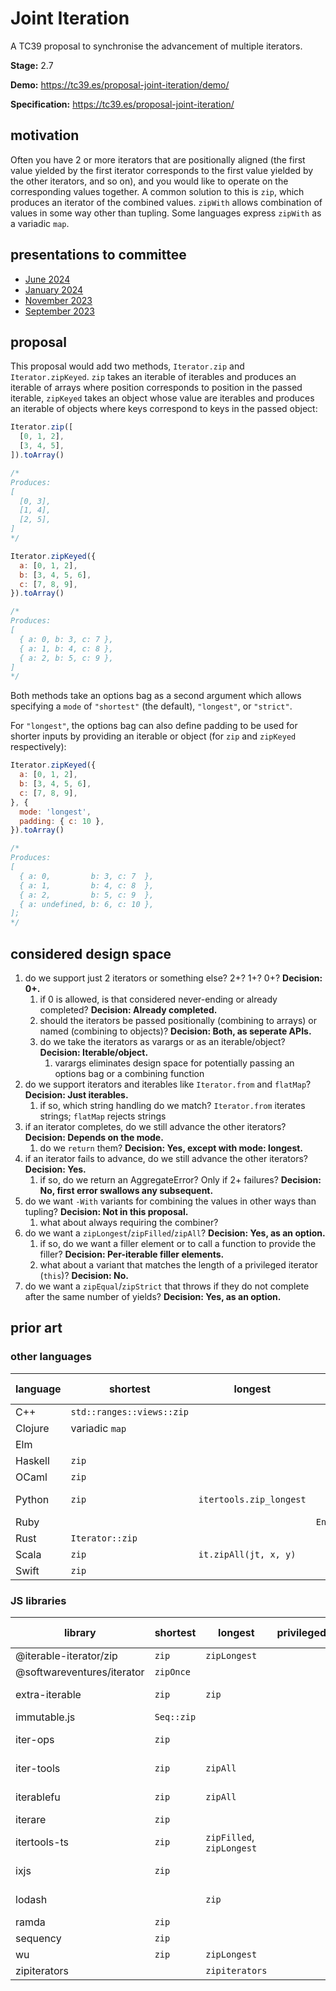 Joint Iteration
===============

A TC39 proposal to synchronise the advancement of multiple iterators.

**Stage:** 2.7

**Demo:** https://tc39.es/proposal-joint-iteration/demo/

**Specification:** https://tc39.es/proposal-joint-iteration/

## motivation

Often you have 2 or more iterators that are positionally aligned (the first
value yielded by the first iterator corresponds to the first value yielded by
the other iterators, and so on), and you would like to operate on the
corresponding values together. A common solution to this is `zip`, which
produces an iterator of the combined values. `zipWith` allows combination of
values in some way other than tupling. Some languages express `zipWith` as a
variadic `map`.

## presentations to committee

- [June 2024](https://docs.google.com/presentation/d/1Qj5h6MajJnji1obZsXea_cUgfwxur-yT6v-8rBTLqtg)
- [January 2024](https://docs.google.com/presentation/d/150lLig7sNDr173RVzRgNRKrrUBKzKPImrHjGnfrETzQ)
- [November 2023](https://docs.google.com/presentation/d/1sgqXgWBsDF0S43wVuFgIyOC8Y3AMFt1qxBIFbzEq9Vg)
- [September 2023](https://docs.google.com/presentation/d/18Xnd--QmYV8c-qw3tGe4zvlIfF5A-CdXr-qW1tW6j4o)

## proposal

This proposal would add two methods, `Iterator.zip` and `Iterator.zipKeyed`. `zip` takes an iterable of iterables and produces an iterable of arrays where position corresponds to position in the passed iterable, `zipKeyed` takes an object whose value are iterables and produces an iterable of objects where keys correspond to keys in the passed object:

```js
Iterator.zip([
  [0, 1, 2],
  [3, 4, 5],
]).toArray()

/*
Produces:
[
  [0, 3],
  [1, 4],
  [2, 5],
]
*/

```
```js
Iterator.zipKeyed({
  a: [0, 1, 2],
  b: [3, 4, 5, 6],
  c: [7, 8, 9],
}).toArray()

/*
Produces:
[
  { a: 0, b: 3, c: 7 },
  { a: 1, b: 4, c: 8 },
  { a: 2, b: 5, c: 9 },
]
*/
```

Both methods take an options bag as a second argument which allows specifying a `mode` of `"shortest"` (the default), `"longest"`, or `"strict"`.

For `"longest"`, the options bag can also define padding to be used for shorter inputs by providing an iterable or object (for `zip` and `zipKeyed` respectively):

```js
Iterator.zipKeyed({
  a: [0, 1, 2],
  b: [3, 4, 5, 6],
  c: [7, 8, 9],
}, {
  mode: 'longest',
  padding: { c: 10 },
}).toArray()

/*
Produces:
[
  { a: 0,         b: 3, c: 7  },
  { a: 1,         b: 4, c: 8  },
  { a: 2,         b: 5, c: 9  },
  { a: undefined, b: 6, c: 10 },
];
*/
```

## considered design space

1. do we support just 2 iterators or something else? 2+? 1+? 0+? **Decision: 0+.**
    1. if 0 is allowed, is that considered never-ending or already completed? **Decision: Already completed.**
    1. should the iterators be passed positionally (combining to arrays) or named (combining to objects)? **Decision: Both, as seperate APIs.**
    1. do we take the iterators as varargs or as an iterable/object? **Decision: Iterable/object.**
        1. varargs eliminates design space for potentially passing an options bag or a combining function
1. do we support iterators and iterables like `Iterator.from` and `flatMap`? **Decision: Just iterables.**
    1. if so, which string handling do we match? `Iterator.from` iterates strings; `flatMap` rejects strings
1. if an iterator completes, do we still advance the other iterators? **Decision: Depends on the mode.**
    1. do we `return` them? **Decision: Yes, except with mode: longest.**
1. if an iterator fails to advance, do we still advance the other iterators? **Decision: Yes.**
    1. if so, do we return an AggregateError? Only if 2+ failures? **Decision: No, first error swallows any subsequent.**
1. do we want `-With` variants for combining the values in other ways than tupling? **Decision: Not in this proposal.**
    1. what about always requiring the combiner?
1. do we want a `zipLongest`/`zipFilled`/`zipAll`? **Decision: Yes, as an option.**
   1. if so, do we want a filler element or to call a function to provide the filler? **Decision: Per-iterable filler elements.**
   1. what about a variant that matches the length of a privileged iterator (`this`)? **Decision: No.**
1. do we want a `zipEqual`/`zipStrict` that throws if they do not complete after the same number of yields? **Decision: Yes, as an option.**

## prior art

### other languages

| language | shortest                  | longest                 | privileged       | strict                  | -With             | 3+ sources | 1 source | 0 sources  |
| -------- | ------------------------- | ----------------------- | ---------------- | ----------------------- | ----------------- | ---------- | -------- | ---------- |
| C++      | `std::ranges::views::zip` |                         |                  |                         | `::zip_transform` | yes        | yes      |            |
| Clojure  | variadic `map`            |                         |                  |                         | yes               | yes        | yes      |            |
| Elm      |                           |                         |                  |                         | `List.map2`       | yes        | yes      |            |
| Haskell  | `zip`                     |                         |                  |                         | `zipWith`         | yes        |          |            |
| OCaml    | `zip`                     |                         |                  | `combine`               | `map2`            |            | yes      |            |
| Python   | `zip`                     | `itertools.zip_longest` |                  | `zip(..., strict=True)` |                   | yes        | yes      | yes, empty |
| Ruby     |                           |                         | `Enumerable#zip` |                         | `zip`             | yes        | yes      |            |
| Rust     | `Iterator::zip`           |                         |                  |                         |                   |            |          |            |
| Scala    | `zip`                     | `it.zipAll(jt, x, y)`   |                  |                         |                   |            |          |            |
| Swift    | `zip`                     |                         |                  |                         |                   |            |          |            |

### JS libraries

| library                    | shortest   | longest                   | privileged | strict     | -With     | 3+ sources | 1 source | 0 sources  |
|----------------------------|------------|---------------------------|------------|------------|-----------|------------|----------|------------|
| @iterable-iterator/zip     | `zip`      | `zipLongest`              |            |            |           | yes        | yes      |            |
| @softwareventures/iterator | `zipOnce`  |                           |            |            |           |            |          |            |
| extra-iterable             | `zip`      | `zip`                     |            |            | `zip`     | yes        | yes      | yes, empty |
| immutable.js               | `Seq::zip` |                           |            |            | `zipWith` | yes        | yes      |            |
| iter-ops                   | `zip`      |                           |            |            |           | yes        | yes      | yes, empty |
| iter-tools                 | `zip`      | `zipAll`                  |            |            |           | yes        | yes      | yes, empty |
| iterablefu                 | `zip`      | `zipAll`                  |            |            |           | yes        | yes      | yes, empty |
| iterare                    | `zip`      |                           |            |            |           |            |          |            |
| itertools-ts               | `zip`      | `zipFilled`, `zipLongest` |            | `zipEqual` |           | yes        | yes      | yes, empty |
| ixjs                       | `zip`      |                           |            |            |           | yes        | yes      | yes, empty |
| lodash                     |            | `zip`                     |            |            | `zipWith` | yes        | yes      | yes, empty |
| ramda                      | `zip`      |                           |            |            | `zipWith` |            |          |            |
| sequency                   | `zip`      |                           |            |            |           |            |          |            |
| wu                         | `zip`      | `zipLongest`              |            |            | `zipWith` | yes        | yes      |            |
| zipiterators               |            | `zipiterators`            |            |            |           |            |          |            |
